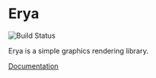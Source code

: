 # Erya

![Build Status](https://travis-ci.org/ruoruo-dev/erya.svg?branch=master)

Erya is a simple graphics rendering library.

[Documentation](http://ruoruo-dev.github.io/erya/erya/)
